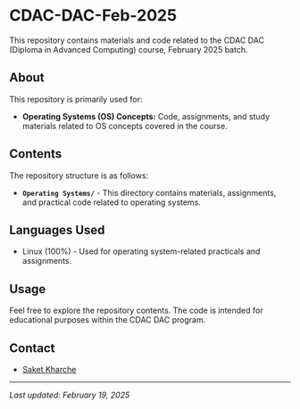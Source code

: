 # CDAC-DAC-Feb-2025

This repository contains materials and code related to the CDAC DAC (Diploma in Advanced Computing) course, February 2025 batch.

## About

This repository is primarily used for:

*   **Operating Systems (OS) Concepts:** Code, assignments, and study materials related to OS concepts covered in the course.

## Contents

The repository structure is as follows:

*   **`Operating Systems/`** - This directory contains materials, assignments, and practical code related to operating systems.

## Languages Used

*   Linux (100%) - Used for operating system-related practicals and assignments.

## Usage

Feel free to explore the repository contents. The code is intended for educational purposes within the CDAC DAC program.

## Contact

*   [Saket Kharche](https://github.com/saketkharche)

---

*Last updated: February 19, 2025*

